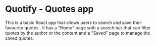 # Quotify - Quotes app

This is a basic React app that allows users to search and save their favourite quotes . It has a "Home" page with a search bar that can filter quotes by the author or the content and a "Saved" page to manage the saved quotes.
